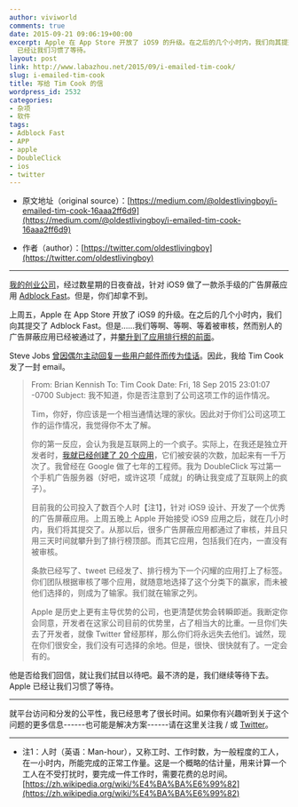```yaml
---
author: viviworld
comments: true
date: 2015-09-21 09:06:19+00:00
excerpt: Apple 在 App Store 开放了 iOS9 的升级。在之后的几个小时内，我们向其提交了 Adblock Fast。但是……我们等啊、等啊、等着被审核，然而别人的广告屏蔽应用已经被通过了，并攀升到了应用排行榜的前面。Apple
  已经让我们习惯了等待。
layout: post
link: http://www.labazhou.net/2015/09/i-emailed-tim-cook/
slug: i-emailed-tim-cook
title: 写给 Tim Cook 的信
wordpress_id: 2532
categories:
- 杂项
- 软件
tags:
- Adblock Fast
- APP
- apple
- DoubleClick
- ios
- twitter
---
```



	
  * 原文地址（original source）：[https://medium.com/@oldestlivingboy/i-emailed-tim-cook-16aaa2ff6d9](https://medium.com/@oldestlivingboy/i-emailed-tim-cook-16aaa2ff6d9)

	
  * 作者（author）：[https://twitter.com/oldestlivingboy](https://twitter.com/oldestlivingboy)





* * *



[我的创业公司](http://rocketshipapps.com/)，经过数星期的日夜奋战，针对 iOS9 做了一款杀手级的广告屏蔽应用 [Adblock Fast](http://adblockfast.com/)。但是，你们却拿不到。

上周五，Apple 在 App Store 开放了 iOS9 的升级。在之后的几个小时内，我们向其提交了 Adblock Fast。但是……我们等啊、等啊、等着被审核，然而别人的广告屏蔽应用已经被通过了，并[攀升到了应用排行榜的前面](http://techcrunch.com/2015/09/17/a-day-after-ios-9s-launch-ad-blockers-top-the-app-store/)。

Steve Jobs [曾因偶尔主动回复一些用户邮件而传为佳话](http://www.amazon.com/Letters-Steve-Inside-E-mail-Apples-ebook/dp/B006B16JLQ)。因此，我给 Tim Cook 发了一封 email。


<blockquote>From: Brian Kennish <brian@rocketshipapps.com>
To: Tim Cook <tcook@apple.com>
Date: Fri, 18 Sep 2015 23:01:07 -0700
Subject: 我不知道，你是否注意到了公司这项工作的运作情况。

Tim，你好，你应该是一个相当通情达理的家伙。因此对于你们公司这项工作的运作情况，我觉得你不太了解。

你的第一反应，会认为我是互联网上的一个疯子。实际上，在我还是独立开发者时，[我就已经创建了 20 个应用](http://www.labazhou.net/2014/04/how-to-build-an-app-preface/)，它们被安装的次数，加起来有一千万次了。我曾经在 Google 做了七年的工程师。我为 DoubleClick 写过第一个手机广告服务器（好吧，或许这项「成就」的确让我变成了互联网上的疯子）。

目前我的公司投入了数百个人时【注1】，针对 iOS9 设计、开发了一个优秀的广告屏蔽应用。上周五晚上 Apple 开始接受 iOS9 应用之后，就在几小时内，我们将其提交了。从那以后，很多广告屏蔽应用都通过了审核，并且只用三天时间就攀升到了排行榜顶部。而其它应用，包括我们在内，一直没有被审核。

条款已经写了、tweet 已经发了、排行榜为下一个闪耀的应用打上了标签。你们团队根据审核了哪个应用，就随意地选择了这个分类下的赢家，而未被他们选择的，则成为了输家。我们就在输家之列。

Apple 是历史上更有主导优势的公司，也更清楚优势会转瞬即逝。我断定你会同意，开发者在这家公司目前的优势里，占了相当大的比重。一旦你们失去了开发者，就像 Twitter 曾经那样，那么你们将永远失去他们。诚然，现在你们很安全，我们没有可选择的余地。但是，很快、很快就有了。一定会有的。</blockquote>


他是否给我们回信，就让我们拭目以待吧。最不济的是，我们继续等待下去。Apple 已经让我们习惯了等待。



* * *



就平台访问和分发的公平性，我已经思考了很长时间。如果你有兴趣听到关于这个问题的更多信息------也可能是解决方案------请在这里关注我 / 或 [Twitter](https://twitter.com/oldestlivingboy)。



* * *






	
  * 注1：人时（英语：Man-hour），又称工时、工作时数，为一般程度的工人，在一小时内，所能完成的正常工作量。这是一个概略的估计量，用来计算一个工人在不受打扰时，要完成一件工作时，需要花费的总时间。 [https://zh.wikipedia.org/wiki/%E4%BA%BA%E6%99%82](https://zh.wikipedia.org/wiki/%E4%BA%BA%E6%99%82)



